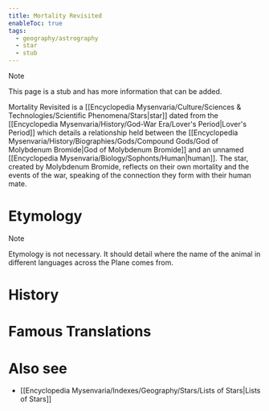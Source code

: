 ```yaml
---
title: Mortality Revisited
enableToc: true
tags:
  - geography/astrography
  - star
  - stub
---
```


> [!note]
> This page is a stub and has more information that can be added.

Mortality Revisited is a [[Encyclopedia Mysenvaria/Culture/Sciences & Technologies/Scientific Phenomena/Stars|star]] dated from the [[Encyclopedia Mysenvaria/History/God-War Era/Lover's Period|Lover's Period]] which details a relationship held between the [[Encyclopedia Mysenvaria/History/Biographies/Gods/Compound Gods/God of Molybdenum Bromide|God of Molybdenum Bromide]] and an unnamed [[Encyclopedia Mysenvaria/Biology/Sophonts/Human|human]]. The star, created by Molybdenum Bromide, reflects on their own mortality and the events of the war, speaking of the connection they form with their human mate.
# Etymology

> [!note]
> Etymology is not necessary. It should detail where the name of the animal in different languages across the Plane comes from.
# History

# Famous Translations

# Also see
- [[Encyclopedia Mysenvaria/Indexes/Geography/Stars/Lists of Stars|Lists of Stars]]
